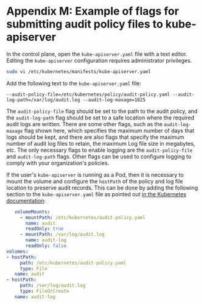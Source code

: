 # Appendix M: Example of flags for submitting audit policy files to kube-apiserver

In the control plane, open the `kube-apiserver.yaml` file with a text editor. Editing the `kube-apiserver` configuration requires administrator privileges.

```sh
sudo vi /etc/kubernetes/manifests/kube-apiserver.yaml
```

Add the following text to the `kube-apiserver.yaml` file:

```
--audit-policy-file=/etc/kubernetes/policy/audit-policy.yaml --audit-log-path=/var/log/audit.log --audit-log-maxage=1825
```

The `audit-policy-file` flag should be set to the path to the audit policy, and the `audit-log-path` flag should be set to a safe location where the required audit logs are written. There are some other flags, such as the `audit-log-maxage` flag shown here, which specifies the maximum number of days that logs should be kept, and there are also flags that specify the maximum number of audit log files to retain, the maximum Log file size in megabytes, etc. The only necessary flags to enable logging are the `audit-policy-file` and `audit-log-path` flags. Other flags can be used to configure logging to comply with your organization's policies.

If the user's `kube-apiserver` is running as a Pod, then it is necessary to mount the volume and configure the `hostPath` of the policy and log file location to preserve audit records. This can be done by adding the following section to the `kube-apiserver.yaml` file as pointed out [in the Kubernetes documentation](https://kubernetes.io/docs/tasks/debug-application-cluster/audit/):

```yaml
   volumeMounts:
     - mountPath: /etc/kubernetes/audit-policy.yaml
       name: audit
       readOnly: true
     - mountPath: /var/log/audit.log
       name: audit-log
       readOnly: false
volumes:
- hostPath:
     path: /etc/kubernetes/audit-policy.yaml
     type: File
   name: audit
- hostPath:
     path: /var/log/audit.log
     type: FileOrCreate
   name: audit-log
```